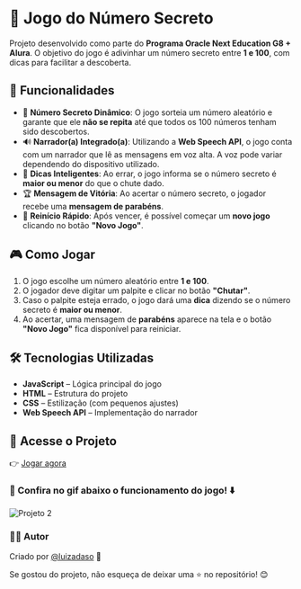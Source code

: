 # 🎯 Jogo do Número Secreto  

Projeto desenvolvido como parte do **Programa Oracle Next Education G8 + Alura**. O objetivo do jogo é adivinhar um número secreto entre **1 e 100**, com dicas para facilitar a descoberta.  

## 🚀 Funcionalidades  

- 🎲 **Número Secreto Dinâmico**: O jogo sorteia um número aleatório e garante que ele **não se repita** até que todos os 100 números tenham sido descobertos.  
- 🔊 **Narrador(a) Integrado(a)**: Utilizando a **Web Speech API**, o jogo conta com um narrador que lê as mensagens em voz alta. A voz pode variar dependendo do dispositivo utilizado.  
- 🧠 **Dicas Inteligentes**: Ao errar, o jogo informa se o número secreto é **maior ou menor** do que o chute dado.  
- 🏆 **Mensagem de Vitória**: Ao acertar o número secreto, o jogador recebe uma **mensagem de parabéns**.  
- 🔄 **Reinício Rápido**: Após vencer, é possível começar um **novo jogo** clicando no botão **"Novo Jogo"**.  

## 🎮 Como Jogar  

1. O jogo escolhe um número aleatório entre **1 e 100**.  
2. O jogador deve digitar um palpite e clicar no botão **"Chutar"**.  
3. Caso o palpite esteja errado, o jogo dará uma **dica** dizendo se o número secreto é **maior ou menor**.  
4. Ao acertar, uma mensagem de **parabéns** aparece na tela e o botão **"Novo Jogo"** fica disponível para reiniciar.  

## 🛠️ Tecnologias Utilizadas  

- **JavaScript** – Lógica principal do jogo  
- **HTML** – Estrutura do projeto  
- **CSS** – Estilização (com pequenos ajustes)  
- **Web Speech API** – Implementação do narrador  

## 📌 Acesse o Projeto  

👉 [Jogar agora](https://luizadaso.github.io/jogo-do-numero-secreto/)  

### 🎥 Confira no gif abaixo o funcionamento do jogo! ⬇️

![Projeto 2](https://github.com/user-attachments/assets/43cb6c60-abd3-4544-a08b-fdcc12c3234d)


### 👨‍💻 Autor  

Criado por [@luizadaso](https://github.com/luizadaso) 🚀  

Se gostou do projeto, não esqueça de deixar uma ⭐ no repositório! 😊  
